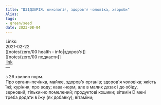 ```yaml
---
title: "ДЗІДЗАРІЯ. онкологія, здоров'я чоловіка, хвороби"
Alias: 
tags:
- green/seed
date: 2023-08-04
---
```

Links:  
2021-02-22  
[[notes/zero/00 health - info|здоров'я]]  
[[notes/zero/00 подкасти]]  
[link](https://www.youtube.com/watch?v=5paNP_CaR5s&ab_channel=GoBChannel)  
—

з 26 хвилин норм.  
Про органи-печінка, майже, здоров'я органів; здоров'я чоловіка; якість їжі; куріння; про воду; кава-норм, але в малих дозах і до обіду, зерновий, тільки-но помелений; продуктові кошики; вітамін D мені треба додати в їжу (як добавку); вітаміни;


